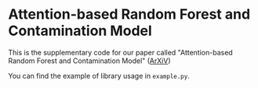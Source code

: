 # Attention-based Random Forest and Contamination Model

This is the supplementary code for our paper called "Attention-based Random Forest and Contamination Model" ([ArXiV](https://arxiv.org/abs/2201.02880))

You can find the example of library usage in `example.py`.
